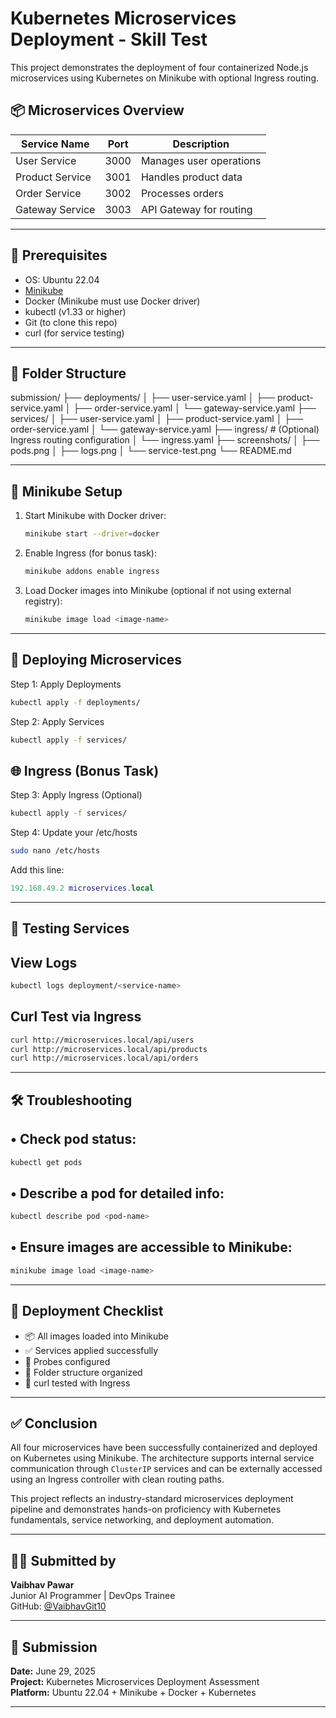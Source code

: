 # Kubernetes Microservices Deployment - Skill Test

This project demonstrates the deployment of four containerized Node.js microservices using Kubernetes on Minikube with optional Ingress routing.

## 📦 Microservices Overview

| Service Name     | Port | Description              |
|------------------|------|--------------------------|
| User Service     | 3000 | Manages user operations  |
| Product Service  | 3001 | Handles product data     |
| Order Service    | 3002 | Processes orders         |
| Gateway Service  | 3003 | API Gateway for routing  |

---

## 🧰 Prerequisites

- OS: Ubuntu 22.04
- [Minikube](https://minikube.sigs.k8s.io/docs/start/)
- Docker (Minikube must use Docker driver)
- kubectl (v1.33 or higher)
- Git (to clone this repo)
- curl (for service testing)

---

## 📁 Folder Structure

submission/
├── deployments/ 
│ ├── user-service.yaml
│ ├── product-service.yaml
│ ├── order-service.yaml
│ └── gateway-service.yaml
├── services/ 
│ ├── user-service.yaml
│ ├── product-service.yaml
│ ├── order-service.yaml
│ └── gateway-service.yaml
├── ingress/ # (Optional) Ingress routing configuration
│ └── ingress.yaml
├── screenshots/ 
│ ├── pods.png
│ ├── logs.png
│ └── service-test.png
└── README.md 

---

## 🧰 Minikube Setup

1. Start Minikube with Docker driver:
   ```bash
   minikube start --driver=docker
2. Enable Ingress (for bonus task):
   ```bash
   minikube addons enable ingress
3. Load Docker images into Minikube (optional if not using external registry):
    ```bash
    minikube image load <image-name>
    
---

## 🚀 Deploying Microservices

Step 1: Apply Deployments

```bash
kubectl apply -f deployments/
```

Step 2: Apply Services

```bash
kubectl apply -f services/
```

## 🌐 Ingress (Bonus Task)

Step 3: Apply Ingress (Optional)

```bash
kubectl apply -f services/
```

Step 4: Update your /etc/hosts

```bash
sudo nano /etc/hosts
```

Add this line:
```lua
192.168.49.2 microservices.local
```
---

## 🧪 Testing Services

## View Logs
```bash
kubectl logs deployment/<service-name>
```

## Curl Test via Ingress

```bash
curl http://microservices.local/api/users
curl http://microservices.local/api/products
curl http://microservices.local/api/orders
```

---

## 🛠 Troubleshooting

## • Check pod status:

```bash
kubectl get pods
```

## • Describe a pod for detailed info:

```bash
kubectl describe pod <pod-name>
```

## • Ensure images are accessible to Minikube:

```bash
minikube image load <image-name>
```

---

## 🚀 Deployment Checklist

- 📦 All images loaded into Minikube
- ✅ Services applied successfully
- 🔧 Probes configured
- 📁 Folder structure organized
- 🧪 curl tested with Ingress

---

## ✅ Conclusion

All four microservices have been successfully containerized and deployed on Kubernetes using Minikube. The architecture supports internal service communication through `ClusterIP` services and can be externally accessed using an Ingress controller with clean routing paths.

This project reflects an industry-standard microservices deployment pipeline and demonstrates hands-on proficiency with Kubernetes fundamentals, service networking, and deployment automation.

---

## 🙋‍♂️ Submitted by

**Vaibhav Pawar**  
Junior AI Programmer | DevOps Trainee  
GitHub: [@VaibhavGit10](https://github.com/VaibhavGit10)

---

## 📅 Submission

**Date:** June 29, 2025  
**Project:** Kubernetes Microservices Deployment Assessment  
**Platform:** Ubuntu 22.04 + Minikube + Docker + Kubernetes

---




















```
